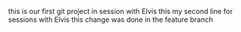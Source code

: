 this is our first git project in session with Elvis
this my second  line for sessions with Elvis
this change was done in the feature branch